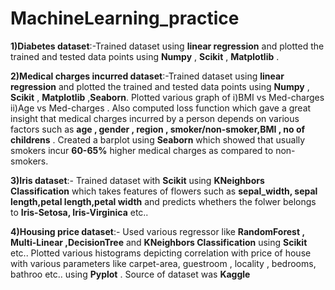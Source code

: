 # MachineLearning_practice

**1)Diabetes dataset**:-Trained dataset using **linear regression** and plotted the trained and tested data points using **Numpy** , **Scikit** , **Matplotlib** .


**2)Medical charges incurred dataset**:-Trained dataset using **linear regression** and plotted the trained and tested data points using **Numpy** , **Scikit** , **Matplotlib** ,**Seaborn**. Plotted various graph of i)BMI vs Med-charges  ii)Age vs Med-charges . Also computed loss function which gave a great insight that medical charges incurred by a person depends on various factors such as **age , gender , region , smoker/non-smoker,BMI , no of childrens** . Created a barplot using **Seaborn** which showed that usually smokers incur **60-65%** higher medical charges as compared to non-smokers.

**3)Iris dataset**:- Trained dataset with **Scikit** using **KNeighbors Classification** which takes features of flowers such as **sepal_width, sepal length,petal length,petal width** and predicts whethers the folwer belongs to **Iris-Setosa, Iris-Virginica** etc..

**4)Housing price dataset**:- Used various regressor like **RandomForest , Multi-Linear ,DecisionTree** and   **KNeighbors Classification** using **Scikit**  etc.. Plotted various histograms depicting correlation with price of house with various parameters like carpet-area, guestroom , locality , bedrooms, bathroo etc.. using **Pyplot** . Source of dataset was **Kaggle**
